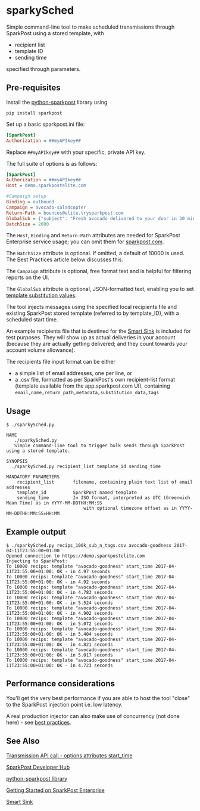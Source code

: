 # sparkySched   
Simple command-line tool to make scheduled transmissions through SparkPost using a stored template, with
- recipient list
- template ID
- sending time

specified through parameters.

## Pre-requisites
Install the [python-sparkpost](https://github.com/sparkpost/python-sparkpost) library using
```
pip install sparkpost
```

Set up a basic sparkpost.ini file:
```ini
[SparkPost]
Authorization = ##myAPIkey##
```

Replace `##myAPIkey##` with your specific, private API key. 

The full suite of options is as follows:
```ini
[SparkPost]
Authorization = ##myAPIkey##
Host = demo.sparkpostelite.com

#Campaign setup
Binding = outbound
Campaign = avocado-saladcopter
Return-Path = bounces@elite.trysparkpost.com
GlobalSub = {"subject": "Fresh avocado delivered to your door in 30 minutes by our flying saladcopter"}
BatchSize = 2000
```
The `Host`, `Binding` and `Return-Path` attributes are needed for SparkPost Enterprise service usage; you can omit them for [sparkpost.com](https://www.sparkpost.com/).

The `BatchSize` attribute is optional.  If omitted, a default of 10000 is used. The Best Practices article below discusses this.

The `Campaign` attribute is optional, free format text and is helpful for filtering reports on the UI.

The `GlobalSub` attribute is optional, JSON-formatted text, enabling you to set [template substitution values](https://developers.sparkpost.com/api/substitutions-reference.html).

The tool injects messages using the specified local recipients file and existing SparkPost stored template (referred to by template_ID),  with a scheduled start time.

An example recipients file that is destined for the [Smart Sink](https://support.sparkpost.com/customer/portal/articles/2560839-how-do-i-test-using-the-sink-server-on-sparkpost-) is included for test purposes.
They will show up as actual deliveries in your account (because they are actually getting delivered; and they count towards your account volume allowance).

The recipients file input format can be either
- a simple list of email addresses, one per line, or
- a .csv file, formatted as per SparkPost's own recipient-list format (template available from the app.sparkpost.com UI), containing `email,name,return_path,metadata,substitution_data,tags`

## Usage
```
$ ./sparkySched.py 

NAME
   ./sparkySched.py
   Simple command-line tool to trigger bulk sends through SparkPost using a stored template.

SYNOPSIS
  ./sparkySched.py recipient_list template_id sending_time

MANDATORY PARAMETERS
    recipient_list       filename, containing plain text list of email addresses
    template_id          SparkPost named template
    sending_time         In ISO format, interpreted as UTC (Greenwich Mean Time) as in YYYY-MM-DDTHH:MM:SS
                             with optional timezone offset as in YYYY-MM-DDTHH:MM:SS±HH:MM
```

## Example output

```
$ ./sparkySched.py recips_100k_sub_n_tags.csv avocado-goodness 2017-04-11T23:55:00+01:00
Opened connection to https://demo.sparkpostelite.com
Injecting to SparkPost:
To 10000 recips: template "avocado-goodness" start_time 2017-04-11T23:55:00+01:00: OK - in 4.97 seconds
To 10000 recips: template "avocado-goodness" start_time 2017-04-11T23:55:00+01:00: OK - in 4.92 seconds
To 10000 recips: template "avocado-goodness" start_time 2017-04-11T23:55:00+01:00: OK - in 4.783 seconds
To 10000 recips: template "avocado-goodness" start_time 2017-04-11T23:55:00+01:00: OK - in 5.524 seconds
To 10000 recips: template "avocado-goodness" start_time 2017-04-11T23:55:00+01:00: OK - in 4.902 seconds
To 10000 recips: template "avocado-goodness" start_time 2017-04-11T23:55:00+01:00: OK - in 5.072 seconds
To 10000 recips: template "avocado-goodness" start_time 2017-04-11T23:55:00+01:00: OK - in 5.404 seconds
To 10000 recips: template "avocado-goodness" start_time 2017-04-11T23:55:00+01:00: OK - in 4.821 seconds
To 10000 recips: template "avocado-goodness" start_time 2017-04-11T23:55:00+01:00: OK - in 5.017 seconds
To 10000 recips: template "avocado-goodness" start_time 2017-04-11T23:55:00+01:00: OK - in 4.723 seconds
```

## Performance considerations
You'll get the very best performance if you are able to host the tool "close" to the SparkPost injection point i.e. low latency.

A real production injector can also make use of concurrency (not done here) - see [best practices](https://support.sparkpost.com/customer/portal/articles/2249268).

## See Also

[Transmission API call - options attributes start_time](https://developers.sparkpost.com/api/transmissions.html#header-options-attributes)

[SparkPost Developer Hub](https://developers.sparkpost.com/)

[python-sparkpost library](https://github.com/sparkpost/python-sparkpost)

[Getting Started on SparkPost Enterprise](https://support.sparkpost.com/customer/portal/articles/2162798-getting-started-on-sparkpost-enterprise)

[Smart Sink](https://support.sparkpost.com/customer/portal/articles/2560839-how-do-i-test-using-the-sink-server-on-sparkpost-)
